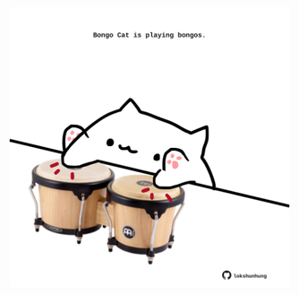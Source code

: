 <!-- built at 18/09/2024, 17:00:42 UTC -->
<p align="center">
  <img width="500" height="500" src="./ReadmeImage.svg">
</p>

